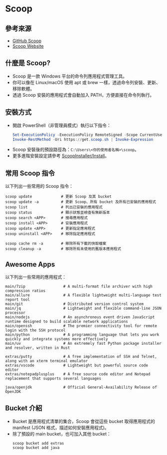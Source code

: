 # Scoop

## 參考來源
- [GitHub Scoop](https://github.com/ScoopInstaller/Scoop)
- [Scoop Website](https://scoop.sh/)

## 什麼是 Scoop?

- Scoop 是一款 Windows 平台的命令列應用程式管理工具。
- 你可以像在 Linux/macOS 使用 apt 或 brew 一樣，透過命令列安裝、更新、移除軟體。
- 透過 Scoop 安裝的應用程式會自動加入 PATH，方便直接在命令列執行。

## 安裝方式

- 開啟 PowerShell（非管理員模式）執行以下指令：
    ```powershell
    Set-ExecutionPolicy -ExecutionPolicy RemoteSigned -Scope CurrentUser    # 允許執行安裝與管理腳本
    Invoke-RestMethod -Uri https://get.scoop.sh | Invoke-Expression
    ```
- Scoop 安裝後的預設路徑為：`C:\Users\<你的使用者名稱>\scoop`。
- 更多進階安裝設定請參考 [ScoopInstaller/Install](https://github.com/ScoopInstaller/Install)。

## 常用 Scoop 指令

以下列出一些常用的 Scoop 指令：

```
scoop update             # 更新 Scoop 及其 bucket
scoop update -a          # 更新 Scoop、所有 bucket 及所有已安裝的應用程式
scoop list               # 列出已安裝的應用程式
scoop status             # 顯示狀態並檢查有無新版本
scoop search <APP>       # 搜尋應用程式
scoop install <APP>      # 安裝應用程式
scoop update <APP>       # 更新指定應用程式
scoop uninstall <APP>    # 移除指定應用程式

scoop cache rm -a        # 移除所有下載的快取檔案
scoop cleanup -a         # 移除所有未使用的舊版本應用程式
```

## Awesome Apps

以下列出一些常用的應用程式：

```
main/7zip                 # A multi-format file archiver with high compression ratios
main/allure               # A flexible lightweight multi-language test report tool
main/git                  # Distributed version control system
main/jq                   # Lightweight and flexible command-line JSON processor
main/nodejs               # An asynchronous event driven JavaScript runtime designed to build scalable network applications
main/openssh              # The premier connectivity tool for remote login with the SSH protocol
main/python               # A programming language that lets you work quickly and integrate systems more effectively
main/uv                   # An extremely fast Python package installer and resolver, written in Rust

extras/putty              # A free implementation of SSH and Telnet, along with an xterm terminal emulator
extras/vscode             # Lightweight but powerful source code editor
extras/notepadplusplus    # A free source code editor and Notepad replacement that supports several languages

java/openjdk              # Official General-Availability Release of OpenJDK
```

## Bucket 介紹

- Bucket 是應用程式清單的集合，Scoop 會從這些 bucket 取得應用程式的 manifest (JSON 格式，描述如何安裝應用程式)。
- 除了預設的 main bucket，也可加入其他 bucket：
    ```
    scoop bucket add extras
    scoop bucket add java
    ```
